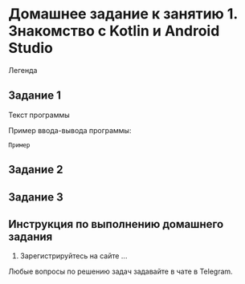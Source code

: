 # Домашнее задание к занятию 1. Знакомство с Kotlin и Android Studio
Легенда  

## Задание 1
Текст программы

Пример ввода-вывода программы: 
```
Пример 
```

## Задание 2

## Задание 3

## Инструкция по выполнению домашнего задания

1. Зарегистрируйтесь на сайте ...

Любые вопросы по решению задач задавайте в чате в Telegram.
